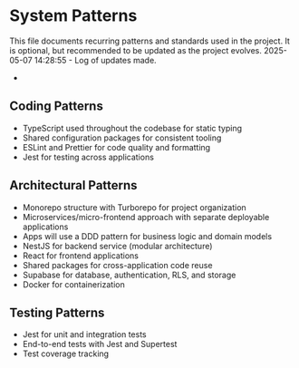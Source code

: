# System Patterns

This file documents recurring patterns and standards used in the project.
It is optional, but recommended to be updated as the project evolves.
2025-05-07 14:28:55 - Log of updates made.

-

## Coding Patterns

- TypeScript used throughout the codebase for static typing
- Shared configuration packages for consistent tooling
- ESLint and Prettier for code quality and formatting
- Jest for testing across applications

## Architectural Patterns

- Monorepo structure with Turborepo for project organization
- Microservices/micro-frontend approach with separate deployable applications
- Apps will use a DDD pattern for business logic and domain models
- NestJS for backend service (modular architecture)
- React for frontend applications
- Shared packages for cross-application code reuse
- Supabase for database, authentication, RLS, and storage
- Docker for containerization

## Testing Patterns

- Jest for unit and integration tests
- End-to-end tests with Jest and Supertest
- Test coverage tracking
